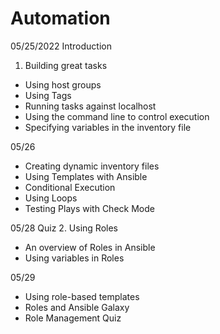 # Automation
05/25/2022
Introduction
1. Building great tasks
- Using host groups 
- Using Tags
- Running tasks against localhost 
- Using the command line to control execution 
- Specifying variables in the inventory file 

05/26
- Creating dynamic inventory files
- Using Templates with Ansible
- Conditional Execution 
- Using Loops
- Testing Plays with Check Mode

05/28
Quiz
2. Using Roles
- An overview of Roles in Ansible
- Using variables in Roles

05/29
- Using role-based templates
- Roles and Ansible Galaxy
- Role Management
Quiz

